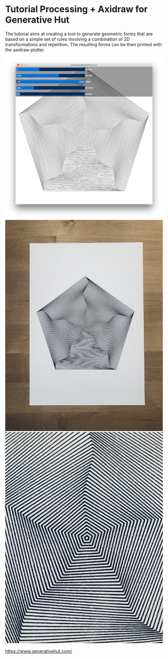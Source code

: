 # Tutorial Processing + Axidraw for Generative Hut
The tutorial aims at creating a tool to generate geometric forms that are based on a simple set of rules involving a combination of 2D transformations and repetition. The resulting forms can be then printed with the axidraw plotter.

![interface](_images/axidraw_generative_hut_controlP5_sliders_800.png)
![polygon](_images/Generative_hut_axidraw_processing_polygon_800.jpg)
![polygon_close](_images/Generative_hut_axidraw_processing_polygon_close_800.jpg)


https://www.generativehut.com/

